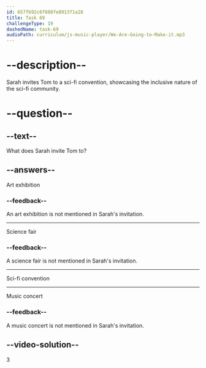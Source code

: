 ```yaml
---
id: 657fb92c6f888fe8013f1a28
title: Task 69
challengeType: 19
dashedName: task-69
audioPath: curriculum/js-music-player/We-Are-Going-to-Make-it.mp3
---
```


<!--
AUDIO REFERENCE:
Sarah: Well, we have movie marathons, conventions, and even play together some movie-related video games. There's a big convention next month. Would you like to come?
-->

# --description--

Sarah invites Tom to a sci-fi convention, showcasing the inclusive nature of the sci-fi community.

# --question--

## --text--

What does Sarah invite Tom to?

## --answers--

Art exhibition

### --feedback--

An art exhibition is not mentioned in Sarah's invitation.

---

Science fair

### --feedback--

A science fair is not mentioned in Sarah's invitation.

---

Sci-fi convention

---

Music concert

### --feedback--

A music concert is not mentioned in Sarah's invitation.

## --video-solution--

3
